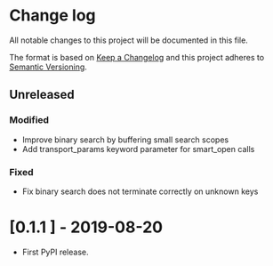 # Change log

All notable changes to this project will be documented in this file.

The format is based on [Keep a Changelog](http://keepachangelog.com/)
and this project adheres to [Semantic Versioning](http://semver.org/).

## Unreleased

### Modified

- Improve binary search by buffering small search scopes
- Add transport_params keyword parameter for smart_open calls

### Fixed

- Fix binary search does not terminate correctly on unknown keys

# [0.1.1 ] - 2019-08-20

- First PyPI release.
